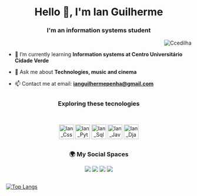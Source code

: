 <h1 align="center">Hello 👋, I'm Ian Guilherme</h1>

<h3  align="center">I'm an information systems student</h3>

<p align="right"> <img src="https://komarev.com/ghpvc/?username=Ccedilha&color=lightgrey&style=plastic" alt="Ccedilha" /> </p> 

 - 🌱 I’m currently learning **Information systems at Centro Universitário Cidade Verde**  
 
 - 💬 Ask me about **Technologies, music and cinema**
 
 - 📫 Contact me at email: **ianguilhermepenha@gmail.com**

##
<h3 align= center>Exploring these tecnologies</h3> 
<div style="display: inline_block"><br>
<p align=center>
  <img align="center" alt="Ian_Css" height="40" width="40" src="https://cdn.jsdelivr.net/gh/devicons/devicon@latest/icons/css3/css3-original.svg" />
  <img align="center" alt="Ian_Python" height="40" width="40" src="https://cdn.jsdelivr.net/gh/devicons/devicon@latest/icons/python/python-original.svg" />
  <img align="center" alt="Ian_Sql" height="40" width="40" src="https://cdn.jsdelivr.net/gh/devicons/devicon@latest/icons/mysql/mysql-original.svg" />
  <img align="center" alt="Ian_Java" height="40" width="40" src="https://cdn.jsdelivr.net/gh/devicons/devicon@latest/icons/java/java-original.svg" />
  <img align="center" alt="Ian_Django" height="40" width="40" src="https://cdn.jsdelivr.net/gh/devicons/devicon@latest/icons/django/django-plain-wordmark.svg" />
</p>
  </div>
  
##
<h3 align= center>🌍 My Social Spaces</h3>
<div>
 <p align= center>
   <a href="https://www.instagram.com/cedilha0/" target="_blank"><img src="https://img.shields.io/badge/-Instagram-%23E4405F?style=for-the-badge&logo=instagram&logoColor=white" target="_blank"></a>
   <a href="https://www.last.fm/pt/user/cecidilha1" target="_blank"><img src="https://img.shields.io/badge/last.fm-D51007?style=for-the-badge&logo=last.fm&logoColor=white"></a> 
   <a href="https://open.spotify.com/user/tpe2t3bq55rx06b2ugahhf340?si=847c23e866a74f7e" target="_blank"><img src="https://img.shields.io/badge/Spotify-1ED760?&style=for-the-badge&logo=spotify&logoColor=white"></a> 
   <a href="https://letterboxd.com/Ccedilha/" target="_blank"><img src="https://cdn.brandfetch.io/idtkicjyxW/w/960/h/960/theme/dark/icon.jpeg?c=1dxbfHSJFAPEGdCLU4o5B"></a> 
 </p>
  
</div>

##

[![Top Langs](https://github-readme-stats.vercel.app/api/top-langs/?username=Ccedilha&layout=compact&theme=transparent)](https://github.com/anuraghazra/github-readme-stats)

